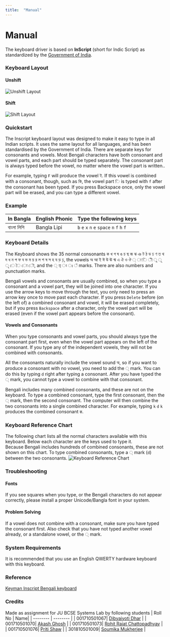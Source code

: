 ```yaml
---
title:  "Manual"
---
```

# Manual

The keyboard driver is based on **InScript** (short for Indic Script) as standardized by the [Government of India](https://en.wikipedia.org/wiki/Government_of_India "Government of India").

### Keyboard Layout
#### Unshift
![Unshift Layout](https://i.imgur.com/9XYZIRf.png)
#### Shift
![Shift Layout](https://i.imgur.com/jposdEm.png)

### Quickstart

The Inscript keyboard layout was designed to make it easy to type in all Indian scripts. It uses the same layout for all languages, and has been standardised by the Government of India. There are separate keys for consonants and vowels. Most Bengali characters have both consonant and vowel parts, and each part should be typed separately. The consonant part is always typed before the vowel, no matter where the vowel part is written..

For example, typing  `F` will produce the vowel  ই. If this vowel is combined with a consonant, though, such as  কি, the vowel part  ি  is typed with  `f`  after the consonant has been typed. If you press Backspace once, only the vowel part will be erased, and you can type a different vowel.

### Example
|In Bangla |English Phonic|Type the following keys|
|--|--|--|
|বাংলা লিপি|Bangla Lipi|`b` `e` `x` `n` `e` `space` `n` `f` `h` `f`|

### Keyboard Details

The Keyboard shows the 35 normal consonants  ক খ গ ঘ ঙ চ ছ জ ঝ ঞ ট ঠ ড ঢ ণ ত থ দ ধ ন প ফ ব ভ ম য় র ল শ ষ স হ য ড় ঢ়, the vowels  অ আ ই ঈ উ ঊ ঋ এ ঐ ও ঔ ্ া ি ী ু ূ ৃ ে ৈ ো ৌ, and the  ্ ত্ ং ঃ ঁ  marks. There are also numbers and punctuation marks.

Bengali vowels and consonants are usually combined, so when you type a consonant and a vowel part, they will be joined into one character. If you use the arrow keys to move through the text, you only need to press an arrow key once to move past each character. If you press `Delete` before (on the left of) a combined consonant and vowel, it will be erased completely, but if you press `Backspace` after a character, only the vowel part will be erased (even if the vowel part appears before the consonant).

#### Vowels and Consonants

When you type consonants and vowel parts, you should always type the consonant part first, even when the vowel part appears on the left of the consonant. If you type any of the independent vowels, they will not be combined with consonants.

All the consonants naturally include the vowel sound  অ, so if you want to produce a consonant with no vowel, you need to add the  ্  mark. You can do this by typing  `d`  right after typing a consonant. After you have typed the  ্  mark, you cannot type a vowel to combine with that consonant.

Bengali includes many combined consonants, and these are not on the keyboard. To type a combined consonant, type the first consonant, then the  ্  mark, then the second consonant. The computer will then combine the two consonants into a single combined character. For example, typing  `k` `d` `k`  produces the combined consonant  ক্ক.

### Keyboard Reference Chart

The following chart lists all the normal characters available with this keyboard. Below each character are the keys used to type it.  
Because Bengali includes hundreds of combined consonants, these are not shown on this chart. To type combined consonants, type a  ্  mark (`d`) between the two consonants.
![Keyboard Reference Chart](https://i.imgur.com/DgiI9UU.jpg)

### Troubleshooting

#### Fonts

If you see squares when you type, or the Bengali characters do not appear correctly, please install a proper Unicode/Bangla font in your system.

#### Problem Solving

If a vowel does not combine with a consonant, make sure you have typed the consonant first. Also check that you have not typed another vowel already, or a standalone vowel, or the  ্  mark.

### System Requirements

It is recommended that you use an English QWERTY hardware keyboard with this keyboard.

### Reference
[Keyman Inscript Bengali keyboard](https://help.keyman.com/keyboard/bengali_inscript/1.0/bengali_inscript.php)

### Credits
Made as assignment for JU BCSE Systems Lab by following students
| Roll No | Name|
| -------- | -------- |
| 001710501067| [Dibyajyoti Dhar](https://github.com/djdhar) |
| 001710501070| [Akash Ghosh](https://github.com/Akash-Ghosh-123) |
| 001710501073| [Rohit Rajat Chattopadhyay](https://rohit.chattopadhyay.me) |
| 001710501076| [Priti Shaw](https://github.com/pritishaw) |
| 301810501009| [Soumika Mukherjee](https://github.com/soumiDeb) |